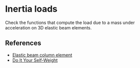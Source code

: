# Inertia loads
Check the functions that compute the load due to a mass under acceleration on
3D elastic beam elements.

## References
- [Elastic beam column element](https://opensees.berkeley.edu/wiki/index.php/Elastic_Beam_Column_Element)
- [Do It Your Self-Weight](https://portwooddigital.com/2023/11/05/do-it-your-self-weight/)
